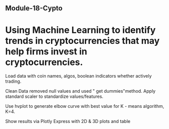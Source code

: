 ## Module-18-Cypto

# Using Machine Learning to identify trends in cryptocurrencies that may help firms invest in cryptocurrencies.

Load data with coin names, algos, boolean indicators whether actively trading. 

Clean Data removed null values and used " get dummies"method. Apply standard scaler to standardize values/features.


Use hvplot to generate elbow curve with best value for K - means algorithm, K=4.

Show results via Plotly Express with 2D & 3D plots and table
